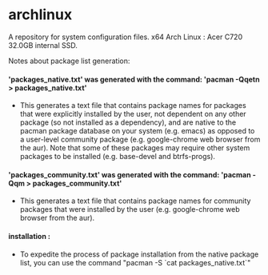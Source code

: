 # archlinux
A repository for system configuration files. x64 Arch Linux : Acer C720 32.0GB internal SSD.

Notes about package list generation:

#### 'packages_native.txt' was generated with the command: 'pacman -Qqetn > packages_native.txt'
* This generates a text file that contains package names for packages that were explicitly installed 
by 
the user, not dependent on any other package (so not installed as a dependency), and are native to the pacman 
package database on your system (e.g. emacs) as opposed to a user-level community package (e.g. google-chrome web browser from the aur). Note that some of these packages may require other system packages to be 
installed (e.g. base-devel and btrfs-progs).

#### 'packages_community.txt' was generated with the command: 'pacman -Qqm > packages_community.txt'
* This generates a text file that contains package names for community packages that were installed by 
the user (e.g. google-chrome web browser from the aur).

#### installation :
* To expedite the process of package installation from the native package list, you 
can use the command "pacman -S \`cat packages_native.txt\`"
